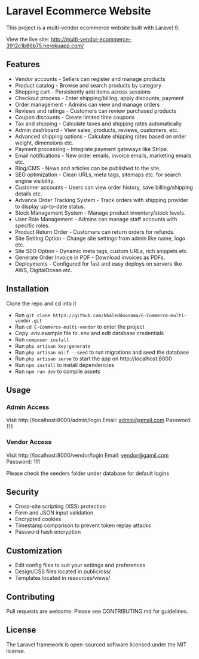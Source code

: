 # Laravel Ecommerce Website

This project is a multi-vendor ecommerce website built with Laravel 9.

View the live site: http://multi-vendor-ecommerce-3912c1b86b75.herokuapp.com/
## Features

- Vendor accounts - Sellers can register and manage products
- Product catalog - Browse and search products by category 
- Shopping cart - Persistently add items across sessions
- Checkout process - Enter shipping/billing, apply discounts, payment
- Order management - Admins can view and manage orders
- Reviews and ratings - Customers can review purchased products
- Coupon discounts - Create limited time coupons
- Tax and shipping - Calculate taxes and shipping rates automatically
- Admin dashboard - View sales, products, reviews, customers, etc.  
- Advanced shipping options - Calculate shipping rates based on order weight, dimensions etc.
- Payment processing - Integrate payment gateways like Stripe.
- Email notifications - New order emails, invoice emails, marketing emails etc.
- Blog/CMS - News and articles can be published to the site.
- SEO optimization - Clean URLs, meta tags, sitemaps etc. for search engine visibility.
- Customer accounts - Users can view order history, save billing/shipping details etc.
- Advance Order Tracking System - Track orders with shipping provider to display up-to-date status.
- Stock Management System - Manage product inventory/stock levels.
- User Role Management - Admins can manage staff accounts with specific roles.
- Product Return Order - Customers can return orders for refunds.
- Site Setting Option - Change site settings from admin like name, logo etc.
- Site SEO Option - Dynamic meta tags, custom URLs, rich snippets etc.
- Generate Order Invoice in PDF - Download invoices as PDFs.
- Deployments - Configured for fast and easy deploys on servers like AWS, DigitalOcean etc.

## Installation

Clone the repo and cd into it
- Run `git clone https://github.com/khaleddoosama/E-Commerce-multi-vendor.git` 
- Run `cd E-Commerce-multi-vendor` to enter the project
- Copy .env.example file to .env and edit database credentials  
- Run `composer install`
- Run `php artisan key:generate`
- Run `php artisan mi:f --seed` to run migrations and seed the database
- Run `php artisan serve` to start the app on http://localhost:8000
- Run `npm install` to install dependencies
- Run `npm run dev` to compile assets

## Usage

### Admin Access
Visit http://localhost:8000/admin/login
Email: admin@gmail.com
Password: 111

### Vendor Access  
Visit http://localhost:8000/vendor/login
Email: vendor@gamil.com
Password: 111

Please check the seeders folder under database for default logins

## Security

- Cross-site scripting (XSS) protection
- Form and JSON input validation
- Encrypted cookies
- Timestamp comparison to prevent token replay attacks
- Password hash encryption

## Customization

- Edit config files to suit your settings and preferences
- Design/CSS files located in public/css/
- Templates located in resources/views/

## Contributing

Pull requests are welcome. Please see CONTRIBUTING.md for guidelines.

## License

The Laravel framework is open-sourced software licensed under the MIT license.